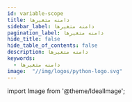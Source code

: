 ```yaml
---
id: variable-scope
title: دامنه متغیرها
sidebar_label: دامنه متغیرها
pagination_label: دامنه متغیرها
hide_title: false
hide_table_of_contents: false
description: دامنه متغیرها
keywords:
  - دامنه متغیرها
image:  "//img/logos/python-logo.svg"
---
```


import Image from '@theme/IdealImage';
